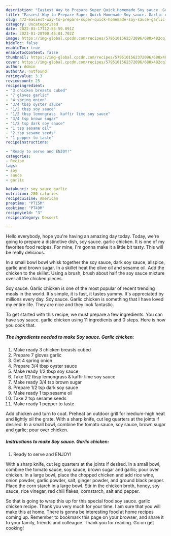 ```yaml
---
description: "Easiest Way to Prepare Super Quick Homemade Soy sauce. Garlic chicken"
title: "Easiest Way to Prepare Super Quick Homemade Soy sauce. Garlic chicken"
slug: 472-easiest-way-to-prepare-super-quick-homemade-soy-sauce-garlic-chicken
category: Uncategorized
date: 2022-03-17T12:55:59.091Z
date: 2023-01-28T00:45:01.702Z
image: https://img-global.cpcdn.com/recipes/5795101562372096/680x482cq70/soy-sauce-garlic-chicken-recipe-main-photo.jpg
hideToc: false
enableToc: true
enableTocContent: false
thumbnail: https://img-global.cpcdn.com/recipes/5795101562372096/680x482cq70/soy-sauce-garlic-chicken-recipe-main-photo.jpg
cover: https://img-global.cpcdn.com/recipes/5795101562372096/680x482cq70/soy-sauce-garlic-chicken-recipe-main-photo.jpg
author: Admin
authorAv: notfound
ratingvalue: 3.3
reviewcount: 25
recipeingredient:
- "3 chicken breasts cubed"
- "7 gloves garlic"
- "4 spring onion"
- "3/4 tbsp oyster sauce"
- "1/2 tbsp soy sauce"
- "1/2 tbsp lemongrass  kaffir lime soy sauce"
- "3/4 tsp brown sugar"
- "1/2 tsp dark soy sauce"
- "1 tsp sesame oil"
- "2 tsp sesame seeds"
- "1 pepper to taste"
recipeinstructions:

- "Ready to serve and ENJOY!"
categories:
- Recipe
tags:
- soy
- sauce
- garlic

katakunci: soy sauce garlic 
nutrition: 280 calories
recipecuisine: American
preptime: "PT15M"
cooktime: "PT49M"
recipeyield: "3"
recipecategory: Dessert

---
```



Hello everybody, hope you're having an amazing day today. Today, we're going to prepare a distinctive dish, soy sauce. garlic chicken. It is one of my favorites food recipes. For mine, I'm gonna make it a little bit tasty. This will be really delicious.

In a small bowl bowl whisk together the soy sauce, dark soy sauce, allspice, garlic and brown sugar. In a skillet heat the olive oil and sesame oil. Add the chicken to the skillet. Using a brush, brush about half the soy sauce mixture over all the chicken pieces.

Soy sauce. Garlic chicken is one of the most popular of recent trending meals in the world. It's simple, it is fast, it tastes yummy. It's appreciated by millions every day. Soy sauce. Garlic chicken is something that I have loved my entire life. They are nice and they look fantastic.


To get started with this recipe, we must prepare a few ingredients. You can have soy sauce. garlic chicken using 11 ingredients and 0 steps. Here is how you cook that.

<!--inarticleads1-->

##### The ingredients needed to make Soy sauce. Garlic chicken:

1. Make ready 3 chicken breasts cubed
1. Prepare 7 gloves garlic
1. Get 4 spring onion
1. Prepare 3/4 tbsp oyster sauce
1. Make ready 1/2 tbsp soy sauce
1. Take 1/2 tbsp lemongrass &amp; kaffir lime soy sauce
1. Make ready 3/4 tsp brown sugar
1. Prepare 1/2 tsp dark soy sauce
1. Make ready 1 tsp sesame oil
1. Take 2 tsp sesame seeds
1. Make ready 1 pepper to taste


Add chicken and turn to coat. Preheat an outdoor grill for medium-high heat and lightly oil the grate. With a sharp knife, cut leg quarters at the joints if desired. In a small bowl, combine the tomato sauce, soy sauce, brown sugar and garlic; pour over chicken. 

<!--inarticleads2-->

##### Instructions to make Soy sauce. Garlic chicken:


1. Ready to serve and ENJOY!

With a sharp knife, cut leg quarters at the joints if desired. In a small bowl, combine the tomato sauce, soy sauce, brown sugar and garlic; pour over chicken. In a large bowl, place the chopped chicken and add rice wine, onion powder, garlic powder, salt, ginger powder, and ground black pepper. Place the corn starch in a large bowl. Stir in the chicken broth, honey, soy sauce, rice vinegar, red chili flakes, cornstarch, salt and pepper. 

So that is going to wrap this up for this special food soy sauce. garlic chicken recipe. Thank you very much for your time. I am sure that you will make this at home. There is gonna be interesting food at home recipes coming up. Remember to bookmark this page on your browser, and share it to your family, friends and colleague. Thank you for reading. Go on get cooking!

